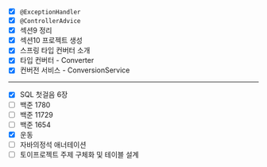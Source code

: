 - [x] `@ExceptionHandler`
- [x] `@ControllerAdvice`
- [x] 섹션9 정리
- [x] 섹션10 프로젝트 생성
- [x] 스프링 타입 컨버터 소개
- [x] 타입 컨버터 - Converter
- [x] 컨버전 서비스 - ConversionService

---

- [x] SQL 첫걸음 6장
- [ ] 백준 1780
- [ ] 백준 11729
- [ ] 백준 1654
- [x] 운동
- [ ] 자바의정석 애너테이션
- [ ] 토이프로젝트 주제 구체화 및 테이블 설계

